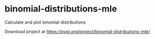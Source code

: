 # binomial-distributions-mle
Calculate and plot binomial distributions

Download project at https://pypi.org/project/binomial-distributions-mle/
